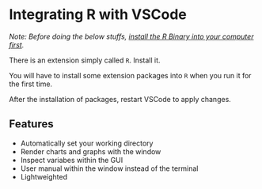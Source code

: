 # Integrating R with VSCode

*Note: Before doing the below stuffs, [install the R Binary into your computer first](./Binary.md).*

There is an extension simply called `R`. Install it.  

You will have to install some extension packages into `R` when you run it for the first time.

After the installation of packages, restart VSCode to apply changes.

## Features

 - Automatically set your working directory
 - Render charts and graphs with the window
 - Inspect variabes within the GUI
 - User manual within the window instead of the terminal
 - Lightweighted